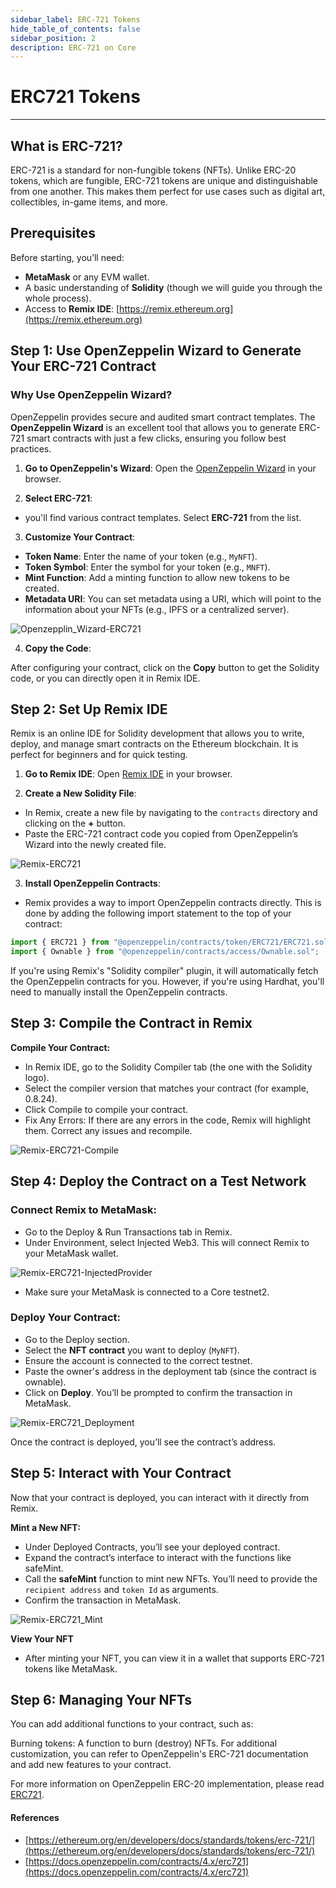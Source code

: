 ```yaml
---
sidebar_label: ERC-721 Tokens
hide_table_of_contents: false
sidebar_position: 2
description: ERC-721 on Core
---
```


# ERC721 Tokens

---

## What is ERC-721?

ERC-721 is a standard for non-fungible tokens (NFTs). Unlike ERC-20 tokens, which are fungible, ERC-721 tokens are unique and distinguishable from one another. This makes them perfect for use cases such as digital art, collectibles, in-game items, and more.

## Prerequisites

Before starting, you’ll need:

- **MetaMask** or any EVM wallet.
- A basic understanding of **Solidity** (though we will guide you through the whole process).
- Access to **Remix IDE**: [https://remix.ethereum.org](https://remix.ethereum.org)

## Step 1: Use OpenZeppelin Wizard to Generate Your ERC-721 Contract

### Why Use OpenZeppelin Wizard?

OpenZeppelin provides secure and audited smart contract templates. The **OpenZeppelin Wizard** is an excellent tool that allows you to generate ERC-721 smart contracts with just a few clicks, ensuring you follow best practices.

1. **Go to OpenZeppelin's Wizard**: Open the [OpenZeppelin Wizard](https://wizard.openzeppelin.com/#erc721) in your browser.

2. **Select ERC-721**:

- you'll find various contract templates. Select **ERC-721** from the list.

3. **Customize Your Contract**:

- **Token Name**: Enter the name of your token (e.g., `MyNFT`).
- **Token Symbol**: Enter the symbol for your token (e.g., `MNFT`).
- **Mint Function**: Add a minting function to allow new tokens to be created.
- **Metadata URI**: You can set metadata using a URI, which will point to the information about your NFTs (e.g., IPFS or a centralized server).

![Openzepplin_Wizard-ERC721](../../static/img/dev_tutorials/ERC721_Wizard.png)

4. **Copy the Code**:

After configuring your contract, click on the **Copy** button to get the Solidity code, or you can directly open it in Remix IDE.

## Step 2: Set Up Remix IDE

Remix is an online IDE for Solidity development that allows you to write, deploy, and manage smart contracts on the Ethereum blockchain. It is perfect for beginners and for quick testing.

1. **Go to Remix IDE**: Open [Remix IDE](https://remix.ethereum.org/) in your browser.

2. **Create a New Solidity File**:

- In Remix, create a new file by navigating to the `contracts` directory and clicking on the **+** button.
- Paste the ERC-721 contract code you copied from OpenZeppelin’s Wizard into the newly created file.

![Remix-ERC721](../../static/img/dev_tutorials/ERC721_Contract.png)

3. **Install OpenZeppelin Contracts**:

- Remix provides a way to import OpenZeppelin contracts directly. This is done by adding the following import statement to the top of your contract:

```javascript
import { ERC721 } from "@openzeppelin/contracts/token/ERC721/ERC721.sol";
import { Ownable } from "@openzeppelin/contracts/access/Ownable.sol";
```

If you're using Remix's "Solidity compiler" plugin, it will automatically fetch the OpenZeppelin contracts for you. However, if you're using Hardhat, you'll need to manually install the OpenZeppelin contracts.

## Step 3: Compile the Contract in Remix

**Compile Your Contract:**

- In Remix IDE, go to the Solidity Compiler tab (the one with the Solidity logo).
- Select the compiler version that matches your contract (for example, 0.8.24).
- Click Compile to compile your contract.
- Fix Any Errors: If there are any errors in the code, Remix will highlight them. Correct any issues and recompile.

![Remix-ERC721-Compile](../../static/img/dev_tutorials/ERC721_Compile.png)

## Step 4: Deploy the Contract on a Test Network

### Connect Remix to MetaMask:

- Go to the Deploy & Run Transactions tab in Remix.
- Under Environment, select Injected Web3. This will connect Remix to your MetaMask wallet.

![Remix-ERC721-InjectedProvider](../../static/img/dev_tutorials/Remix_InjectedProvider.png)

- Make sure your MetaMask is connected to a Core testnet2.

### Deploy Your Contract:

- Go to the Deploy section.
- Select the **NFT contract** you want to deploy (`MyNFT`).
- Ensure the account is connected to the correct testnet.
- Paste the owner's address in the deployment tab (since the contract is ownable).
- Click on **Deploy**. You’ll be prompted to confirm the transaction in MetaMask.

![Remix-ERC721_Deployment](../../static/img/dev_tutorials/ERC721_Deployment.png)

Once the contract is deployed, you’ll see the contract’s address.

## Step 5: Interact with Your Contract

Now that your contract is deployed, you can interact with it directly from Remix.

**Mint a New NFT:**

- Under Deployed Contracts, you’ll see your deployed contract.
- Expand the contract’s interface to interact with the functions like safeMint.
- Call the **safeMint** function to mint new NFTs. You’ll need to provide the `recipient address` and `token Id` as arguments.
- Confirm the transaction in MetaMask.

![Remix-ERC721_Mint](../../static/img/dev_tutorials/ERC721_Mint.png)

**View Your NFT**

- After minting your NFT, you can view it in a wallet that supports ERC-721 tokens like MetaMask.

## Step 6: Managing Your NFTs

You can add additional functions to your contract, such as:

Burning tokens: A function to burn (destroy) NFTs.
For additional customization, you can refer to OpenZeppelin's ERC-721 documentation and add new features to your contract.

For more information on OpenZeppelin ERC-20 implementation, please read[ ERC721](https://docs.openzeppelin.com/contracts/4.x/erc721).

#### References

- [https://ethereum.org/en/developers/docs/standards/tokens/erc-721/](https://ethereum.org/en/developers/docs/standards/tokens/erc-721/)
- [https://docs.openzeppelin.com/contracts/4.x/erc721](https://docs.openzeppelin.com/contracts/4.x/erc721)
